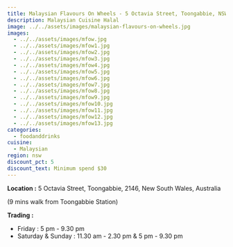 ```yaml
---
title: Malaysian Flavours On Wheels - 5 Octavia Street, Toongabbie, NSW
description: Malaysian Cuisine Halal
image: ../../assets/images/malaysian-flavours-on-wheels.jpg
images:
  - ../../assets/images/mfow.jpg
  - ../../assets/images/mfow1.jpg
  - ../../assets/images/mfow2.jpg
  - ../../assets/images/mfow3.jpg
  - ../../assets/images/mfow4.jpg
  - ../../assets/images/mfow5.jpg
  - ../../assets/images/mfow6.jpg
  - ../../assets/images/mfow7.jpg
  - ../../assets/images/mfow8.jpg
  - ../../assets/images/mfow9.jpg
  - ../../assets/images/mfow10.jpg
  - ../../assets/images/mfow11.jpg
  - ../../assets/images/mfow12.jpg
  - ../../assets/images/mfow13.jpg
categories:
  - foodanddrinks
cuisine:
  - Malaysian
region: nsw
discount_pct: 5
discount_text: Minimum spend $30
---
```


**Location :** 5 Octavia Street, Toongabbie, 2146, New South Wales, Australia

(9 mins walk from Toongabbie Station)

**Trading :**

- Friday : 5 pm - 9.30 pm
- Saturday & Sunday : 11.30 am - 2.30 pm & 5 pm - 9.30 pm
